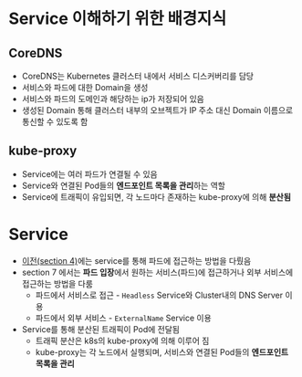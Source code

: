 # Service 이해하기 위한 배경지식

## CoreDNS
* CoreDNS는 Kubernetes 클러스터 내에서 서비스 디스커버리를 담당
* 서비스와 파드에 대한 Domain을 생성
* 서비스와 파드의 도메인과 해당하는 ip가 저장되어 있음
* 생성된 Domain 통해 클러스터 내부의 오브젝트가 IP 주소 대신 Domain 이름으로 통신할 수 있도록 함

## kube-proxy
* Service에는 여러 파드가 연결될 수 있음
* Service와 연결된 Pod들의 **엔드포인트 목록을 관리**하는 역할
* Service에 트래픽이 유입되면, 각 노드마다 존재하는 kube-proxy에 의해 **분산됨**

# Service




* [이전(section 4)](/k8s-basic/section-04/2.Service/service.md)에는 service를 통해 파드에 접근하는 방법을 다뤘음
* section 7 에서는 **파드 입장**에서 원하는 서비스(파드)에 접근하거나 외부 서비스에 접근하는 방법을 다룸
  * 파드에서 서비스로 접근 - `Headless` Service와 Cluster내의 DNS Server 이용
  * 파드에서 외부 서비스 - `ExternalName` Service 이용
* Service를 통해 분산된 트래픽이 Pod에 전달됨
  * 트래픽 분산은 k8s의 kube-proxy에 의해 이루어 짐
  * kube-proxy는 각 노드에서 실행되며, 서비스와 연결된 Pod들의 **엔드포인트 목록을 관리**